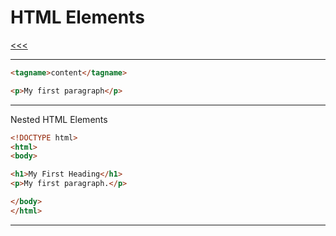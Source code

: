 
HTML Elements
======

[<<<](https://github.com/ttltrk/WEB/blob/master/BHM/BHM.MD)

---

```html
<tagname>content</tagname>

<p>My first paragraph</p>
```

---

Nested HTML Elements

```html
<!DOCTYPE html>
<html>
<body>

<h1>My First Heading</h1>
<p>My first paragraph.</p>

</body>
</html>
```

---
